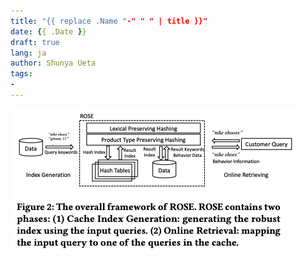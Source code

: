```yaml
---
title: "{{ replace .Name "-" " " | title }}"
date: {{ .Date }}
draft: true
lang: ja
author: Shunya Ueta
tags:
- 
---
```


![](/posts/2022-03-03/images/fig-2.png)
